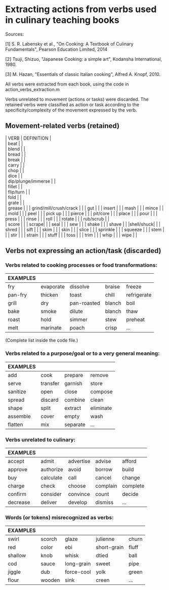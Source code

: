 # Extracting actions from verbs used in culinary teaching books

Sources:

[1] S. R. Labensky et al., "On Cooking: A Textbook of Culinary Fundamentals", Pearson Education Limited, 2014

[2] Tsuji, Shizuo, "Japanese Cooking: a simple art", Kodansha International, 1980.

[3] M. Hazan, "Essentials of classic Italian cooking", Alfred A. Knopf, 2010.


All verbs were extracted from each book, using the code in action_verbs_extraction.m

Verbs unrelated to movement (actions or tasks) were discarded. The retained verbs were classified as action or task according to the specificity/complexity of the movement expressed by the verb.


## Movement-related verbs (retained) 

| VERB | DEFINITION                |   
| beat |                           |   
| blend |                          |   
| bread |                          |   
| break |                          |   
| carry |                          |      
| chop |                           |     
| dice |                           |      
| dip/plunge/immerse |             |     
| fillet |                         |      
| flip/turn |                      |     
| fold |                           |      
| grate |                          |      
| grease |                         |
| grind/mill/crush/crack |         |
| gut  |                           | 
| insert |                          |
| mash   |                          |
| mince  |                          | 
| mold   |                          |
| peel   |                          | 
| pick up |                         |
|  pierce  |                        |
| pit/core |                        | 
| place    |                        |
| pour     |                        |
| press    |                        |
| rinse    |                        |
| roll     |                        |
| rotate   |                        |
| rub/scrub |                          |    
|  score  |                        |
|  scrape|                         |
|  seal |                           | 
| sew |                          |
|  shake  |                          |
| shave  |                          | 
|shell/shuck|                          |
|   shred |                          | 
|  sift |                         |
| skim |                        | 
|   skin  |                        |
| slice     |                        |
|   sprinkle  |                        |
|  squeeze   |                        |
|  stem    |                        |
|   stir |                        |
|  strain    |                        |
|  stuff  |                        |
|  toss  |                        |
|  trim  |                        |
| whip   |                        |
|  wipe  |                        |



## Verbs not expressing an action/task (discarded)

### Verbs related to cooking processes or food transformations:

| EXAMPLES   |     |     |               |        |
| --- | --- | --- | --- | --- |
| fry             | evaporate         | dissolve          | braise   | freeze          |
| pan-fry         | thicken           | toast             | chill    | refrigerate     |
| grill           | dry               | pan-roasted       | blanch   | boil            |
| bake            | smoke             | dilute            | blanch   | thaw            |
| roast           | hold              | simmer            | stew     | preheat         | 
| melt            | marinate          | poach             | crisp    | ...             |


(Complete list inside the code file.)


### Verbs related to a purpose/goal or to a very general meaning:

| EXAMPLES   |     |     |          |
| --- | --- | --- | --- |
| add | cook | prepare | remove |
| serve | transfer | garnish | store |
| sanitize | open | close | compose |
| spread | discard | combine | clean |
| shape | split | extract | eliminate |
| assemble | cover | empty | wash |
| flatten | mix | separate | ... |



### Verbs unrelated to culinary:

| EXAMPLES   |     |     |     |     |
| --- | --- | --- | --- | --- |
| accept | admit | advertise | advise | afford |
| approve | authorize | avoid | borrow | build |
| buy | calculate | call | cancel | change |
| charge | check | choose | complain | complete |
| confirm | consider | convince | count | decide |
| decrease | deliver | develop | dismiss | ... |



### Words (or tokens) misrecognized as verbs:

| EXAMPLES   |     |     |     |     |
| --- | --- | --- | --- | --- |
| swirl |scorch |glaze | julienne |churn |
|red| color| ebi |short-grain| fluff|
|shallow | knob|whisk |dtied| ball|
|cod |sauce| long-grain| sweet |pipe|
|jiggle| dub| force-cool| yolk| green|
|flour| wooden| sink |creen |...|




